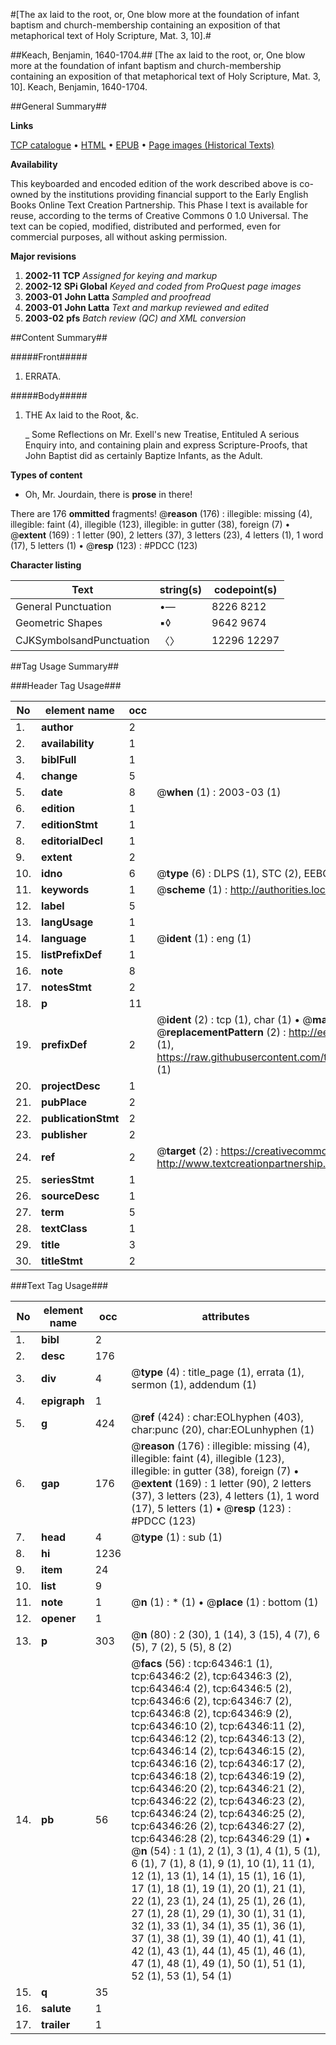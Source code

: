 #[The ax laid to the root, or, One blow more at the foundation of infant baptism and church-membership containing an exposition of that metaphorical text of Holy Scripture, Mat. 3, 10].#

##Keach, Benjamin, 1640-1704.##
[The ax laid to the root, or, One blow more at the foundation of infant baptism and church-membership containing an exposition of that metaphorical text of Holy Scripture, Mat. 3, 10].
Keach, Benjamin, 1640-1704.

##General Summary##

**Links**

[TCP catalogue](http://www.ota.ox.ac.uk/tcp/)  • 
[HTML](http://tei.it.ox.ac.uk/tcp/Texts-HTML/free/A47/A47399.html)  • 
[EPUB](http://tei.it.ox.ac.uk/tcp/Texts-EPUB/free/A47/A47399.epub) • 
[Page images (Historical Texts)](https://data.historicaltexts.jisc.ac.uk/view?pubId=eebo-12610299e&pageId=eebo-12610299e-64346-1)

**Availability**

This keyboarded and encoded edition of the
	       work described above is co-owned by the institutions
	       providing financial support to the Early English Books
	       Online Text Creation Partnership. This Phase I text is
	       available for reuse, according to the terms of Creative
	       Commons 0 1.0 Universal. The text can be copied,
	       modified, distributed and performed, even for
	       commercial purposes, all without asking permission.

**Major revisions**

1. __2002-11__ __TCP__ *Assigned for keying and markup*
1. __2002-12__ __SPi Global__ *Keyed and coded from ProQuest page images*
1. __2003-01__ __John Latta__ *Sampled and proofread*
1. __2003-01__ __John Latta__ *Text and markup reviewed and edited*
1. __2003-02__ __pfs__ *Batch review (QC) and XML conversion*

##Content Summary##

#####Front#####

1. ERRATA.

#####Body#####

1. THE Ax laid to the Root, &c.

    _ Some Reflections on Mr. Exell's new Treatise, Entituled A serious Enquiry into, and containing plain and express Scripture-Proofs, that John Baptist did as certainly Baptize Infants, as the Adult.

**Types of content**

  * Oh, Mr. Jourdain, there is **prose** in there!

There are 176 **ommitted** fragments! 
 @__reason__ (176) : illegible: missing (4), illegible: faint (4), illegible (123), illegible: in gutter (38), foreign (7)  •  @__extent__ (169) : 1 letter (90), 2 letters (37), 3 letters (23), 4 letters (1), 1 word (17), 5 letters (1)  •  @__resp__ (123) : #PDCC (123)

**Character listing**


|Text|string(s)|codepoint(s)|
|---|---|---|
|General Punctuation|•—|8226 8212|
|Geometric Shapes|▪◊|9642 9674|
|CJKSymbolsandPunctuation|〈〉|12296 12297|

##Tag Usage Summary##

###Header Tag Usage###

|No|element name|occ|attributes|
|---|---|---|---|
|1.|__author__|2||
|2.|__availability__|1||
|3.|__biblFull__|1||
|4.|__change__|5||
|5.|__date__|8| @__when__ (1) : 2003-03 (1)|
|6.|__edition__|1||
|7.|__editionStmt__|1||
|8.|__editorialDecl__|1||
|9.|__extent__|2||
|10.|__idno__|6| @__type__ (6) : DLPS (1), STC (2), EEBO-CITATION (1), OCLC (1), VID (1)|
|11.|__keywords__|1| @__scheme__ (1) : http://authorities.loc.gov/ (1)|
|12.|__label__|5||
|13.|__langUsage__|1||
|14.|__language__|1| @__ident__ (1) : eng (1)|
|15.|__listPrefixDef__|1||
|16.|__note__|8||
|17.|__notesStmt__|2||
|18.|__p__|11||
|19.|__prefixDef__|2| @__ident__ (2) : tcp (1), char (1)  •  @__matchPattern__ (2) : ([0-9\-]+):([0-9IVX]+) (1), (.+) (1)  •  @__replacementPattern__ (2) : http://eebo.chadwyck.com/downloadtiff?vid=$1&page=$2 (1), https://raw.githubusercontent.com/textcreationpartnership/Texts/master/tcpchars.xml#$1 (1)|
|20.|__projectDesc__|1||
|21.|__pubPlace__|2||
|22.|__publicationStmt__|2||
|23.|__publisher__|2||
|24.|__ref__|2| @__target__ (2) : https://creativecommons.org/publicdomain/zero/1.0/ (1), http://www.textcreationpartnership.org/docs/. (1)|
|25.|__seriesStmt__|1||
|26.|__sourceDesc__|1||
|27.|__term__|5||
|28.|__textClass__|1||
|29.|__title__|3||
|30.|__titleStmt__|2||


###Text Tag Usage###

|No|element name|occ|attributes|
|---|---|---|---|
|1.|__bibl__|2||
|2.|__desc__|176||
|3.|__div__|4| @__type__ (4) : title_page (1), errata (1), sermon (1), addendum (1)|
|4.|__epigraph__|1||
|5.|__g__|424| @__ref__ (424) : char:EOLhyphen (403), char:punc (20), char:EOLunhyphen (1)|
|6.|__gap__|176| @__reason__ (176) : illegible: missing (4), illegible: faint (4), illegible (123), illegible: in gutter (38), foreign (7)  •  @__extent__ (169) : 1 letter (90), 2 letters (37), 3 letters (23), 4 letters (1), 1 word (17), 5 letters (1)  •  @__resp__ (123) : #PDCC (123)|
|7.|__head__|4| @__type__ (1) : sub (1)|
|8.|__hi__|1236||
|9.|__item__|24||
|10.|__list__|9||
|11.|__note__|1| @__n__ (1) : * (1)  •  @__place__ (1) : bottom (1)|
|12.|__opener__|1||
|13.|__p__|303| @__n__ (80) : 2 (30), 1 (14), 3 (15), 4 (7), 6 (5), 7 (2), 5 (5), 8 (2)|
|14.|__pb__|56| @__facs__ (56) : tcp:64346:1 (1), tcp:64346:2 (2), tcp:64346:3 (2), tcp:64346:4 (2), tcp:64346:5 (2), tcp:64346:6 (2), tcp:64346:7 (2), tcp:64346:8 (2), tcp:64346:9 (2), tcp:64346:10 (2), tcp:64346:11 (2), tcp:64346:12 (2), tcp:64346:13 (2), tcp:64346:14 (2), tcp:64346:15 (2), tcp:64346:16 (2), tcp:64346:17 (2), tcp:64346:18 (2), tcp:64346:19 (2), tcp:64346:20 (2), tcp:64346:21 (2), tcp:64346:22 (2), tcp:64346:23 (2), tcp:64346:24 (2), tcp:64346:25 (2), tcp:64346:26 (2), tcp:64346:27 (2), tcp:64346:28 (2), tcp:64346:29 (1)  •  @__n__ (54) : 1 (1), 2 (1), 3 (1), 4 (1), 5 (1), 6 (1), 7 (1), 8 (1), 9 (1), 10 (1), 11 (1), 12 (1), 13 (1), 14 (1), 15 (1), 16 (1), 17 (1), 18 (1), 19 (1), 20 (1), 21 (1), 22 (1), 23 (1), 24 (1), 25 (1), 26 (1), 27 (1), 28 (1), 29 (1), 30 (1), 31 (1), 32 (1), 33 (1), 34 (1), 35 (1), 36 (1), 37 (1), 38 (1), 39 (1), 40 (1), 41 (1), 42 (1), 43 (1), 44 (1), 45 (1), 46 (1), 47 (1), 48 (1), 49 (1), 50 (1), 51 (1), 52 (1), 53 (1), 54 (1)|
|15.|__q__|35||
|16.|__salute__|1||
|17.|__trailer__|1||
